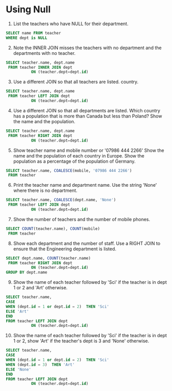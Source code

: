 # Using Null

1. List the teachers who have NULL for their department.
```sql
SELECT name FROM teacher
WHERE dept is NULL
```

2. Note the INNER JOIN misses the teachers with no department and the departments with no teacher.
```sql
SELECT teacher.name, dept.name
 FROM teacher INNER JOIN dept
           ON (teacher.dept=dept.id)
```

3. Use a different JOIN so that all teachers are listed. country.
```sql
SELECT teacher.name, dept.name
 FROM teacher LEFT JOIN dept
           ON (teacher.dept=dept.id)
```

4. Use a different JOIN so that all departments are listed.
Which country has a population that is more than Canada but less than Poland? Show the name and the population.
```sql
SELECT teacher.name, dept.name
 FROM teacher RIGHT JOIN dept
           ON (teacher.dept=dept.id)
```

5. Show teacher name and mobile number or '07986 444 2266'
Show the name and the population of each country in Europe. Show the population as a percentage of the population of Germany.
```sql
SELECT teacher.name, COALESCE(mobile, '07986 444 2266')
 FROM teacher 
```

6. Print the teacher name and department name. Use the string 'None' where there is no department.
```sql
SELECT teacher.name, COALESCE(dept.name, 'None')
 FROM teacher LEFT JOIN dept
           ON (teacher.dept=dept.id)
```

7. Show the number of teachers and the number of mobile phones.
```sql
SELECT COUNT(teacher.name), COUNT(mobile)
 FROM teacher 
```

8. Show each department and the number of staff. Use a RIGHT JOIN to ensure that the Engineering department is listed.
```sql
SELECT dept.name, COUNT(teacher.name)
 FROM teacher RIGHT JOIN dept
           ON (teacher.dept=dept.id)
GROUP BY dept.name 
```

9. Show the name of each teacher followed by 'Sci' if the teacher is in dept 1 or 2 and 'Art' otherwise.
```sql
SELECT teacher.name,
CASE
WHEN (dept.id = 1 or dept.id = 2)  THEN 'Sci'
ELSE 'Art'
END
FROM teacher LEFT JOIN dept
           ON (teacher.dept=dept.id)
 ```
 
10. Show the name of each teacher followed by 'Sci' if the teacher is in dept 1 or 2, show 'Art' if the teacher's dept is 3 and 'None' otherwise.
```sql
SELECT teacher.name,
CASE
WHEN (dept.id = 1 or dept.id = 2)  THEN 'Sci'
WHEN (dept.id = 3)  THEN 'Art'
ELSE 'None'
END
FROM teacher LEFT JOIN dept
           ON (teacher.dept=dept.id)
```